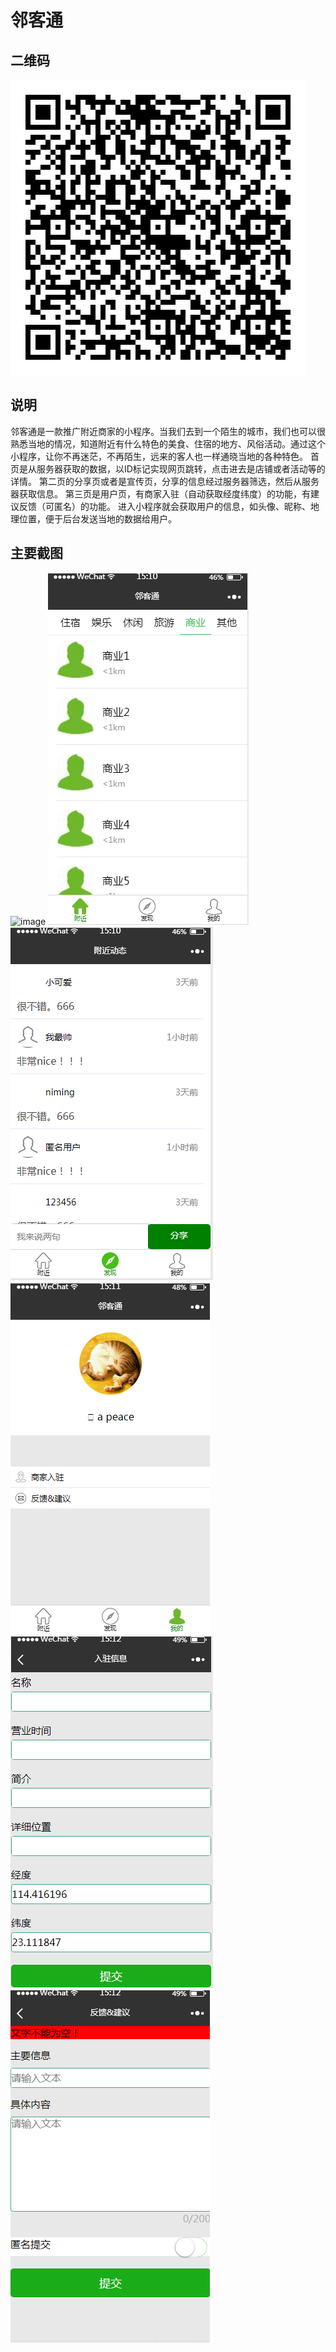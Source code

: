 # 邻客通
## 二维码
![image](https://github.com/NumenJamila/picture/blob/master/erweima.jpg)
## 说明
邻客通是一款推广附近商家的小程序。当我们去到一个陌生的城市，我们也可以很熟悉当地的情况，知道附近有什么特色的美食、住宿的地方、风俗活动。通过这个小程序，让你不再迷茫，不再陌生，远来的客人也一样通晓当地的各种特色。
首页是从服务器获取的数据，以ID标记实现网页跳转，点击进去是店铺或者活动等的详情。
第二页的分享页或者是宣传页，分享的信息经过服务器筛选，然后从服务器获取信息。
第三页是用户页，有商家入驻（自动获取经度纬度）的功能，有建议反馈（可匿名）的功能。
进入小程序就会获取用户的信息，如头像、昵称、地理位置，便于后台发送当地的数据给用户。
## 主要截图
![image](https://github.com/NumenJamila/picture/blob/master/首页.jpg)
![image](https://github.com/NumenJamila/picture/blob/master/首页其他选项.png)
![image](https://github.com/NumenJamila/picture/blob/master/分享动态页.png)
![image](https://github.com/NumenJamila/picture/blob/master/用户页.png)
![image](https://github.com/NumenJamila/picture/blob/master/商家入驻信息.png)
![image](https://github.com/NumenJamila/picture/blob/master/用户反馈页.png)
